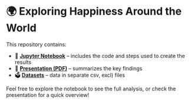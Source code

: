 # 🌍 Exploring Happiness Around the World

This repository contains:
- 📓 **[Jupyter Notebook](./Exploring-happiness-around-the-world.ipynb)** – includes the code and steps used to create the results
- 📄 **[Presentation (PDF)](./Exploring-happiness-around-the-world.pdf)** – summarizes the key findings
- 🗳️ **[Datasets](./Exploring_happiness_datasets)** – data in separate csv, excl) files

Feel free to explore the notebook to see the full analysis, or check the presentation for a quick overview!
